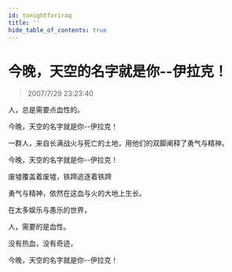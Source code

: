 ```yaml
---
id: tonightforiraq
title: ''
hide_table_of_contents: true
---
```


# 今晚，天空的名字就是你--伊拉克！

> 2007/7/29 23:23:40

<div style={{color: '#FF0000', fontWeight: '500', fontSize: '18px', textAlign: 'left', lineHeight: '150%'}}>

人，总是需要点血性的。
 
今晚，天空的名字就是你--伊拉克！
 
一群人，来自长满战火与死亡的土地，用他们的双脚阐释了勇气与精神。
 
今晚，天空的名字就是你--伊拉克！
 
废墟覆盖着废墟，铁蹄追逐着铁蹄
 
勇气与精神，依然在这血与火的大地上生长。
 
在太多娱乐与愚乐的世界，
 
人，需要的是血性。
 
没有热血，没有奇迹，
 
今晚，天空的名字就是你--伊拉克！
</div>